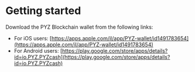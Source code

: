 # Getting started

Download the PYZ Blockchain wallet from the following links:

* For iOS users: [https://apps.apple.com/il/app/PYZ-wallet/id1491783654](https://apps.apple.com/il/app/PYZ-wallet/id1491783654)
* For Android users: [https://play.google.com/store/apps/details?id=io.PYZ.PYZcash](https://play.google.com/store/apps/details?id=io.PYZ.PYZcash)


